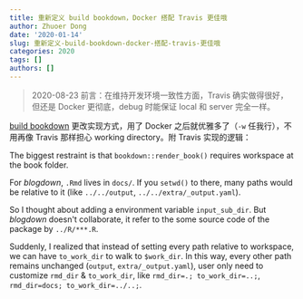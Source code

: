 ```yaml
---
title: 重新定义 build bookdown，Docker 搭配 Travis 更佳哦
author: Zhuoer Dong
date: '2020-01-14'
slug: 重新定义-build-bookdown-docker-搭配-travis-更佳哦
categories: 2020
tags: []
authors: []
---
```




> 2020-08-23 前言：在维持开发环境一致性方面，Travis 确实做得很好，但还是 Docker 更彻底，debug 时能保证 local 和 server 完全一样。

[build bookdown](https://github.com/dongzhuoer/autobookdown) 更改实现方式，用了 Docker 之后就优雅多了（`-w` 任我行），不用再像 Travis 那样担心 working directory。附 Travis 实现的逻辑：

The biggest restraint is that `bookdown::render_book()` requires workspace at the book folder.

For _blogdown_, `.Rmd` lives in `docs/`. If you `setwd()` to there, many paths would be relative to it (like `../../output`, `../../extra/_output.yaml`). 

So I thought about adding a environment variable `input_sub_dir`. But _blogdown_ doesn't collaborate, it refer to the some source code of the package by `../R/***.R`.

Suddenly, I realized that instead of setting every path relative to workspace, we can have `to_work_dir` to walk to `$work_dir`. In this way, every other path remains unchanged (`output`, `extra/_output.yaml`), user only need to customize `rmd_dir` & `to_work_dir`, like `rmd_dir=.; to_work_dir=..;`, `rmd_dir=docs; to_work_dir=../..;`.
